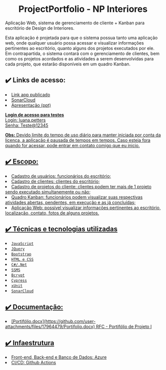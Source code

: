 <h1 align="center"> ProjectPortfolio - NP Interiores </h1>

Aplicação Web, sistema de gerenciamento de cliente + Kanban para escritório de Design de Interiores.

Esta aplicação é projetada para que o sistema possua tanto uma aplicação web, onde qualquer usuário possa acessar e visualizar informações pertinentes ao escritório, quanto alguns dos projetos executados por ele. Em contrapartida, o sistema contará com o gerenciamento de clientes, bem como os projetos acordados e as atividades a serem desenvolvidas para cada projeto, que estarão disponíveis em um quadro Kanban.

<h2 tabindex="-1" class="heading-element" dir="auto">✔️ Links de acesso:</h2>
<li><a href="project-portfolio-api-byehbnbjajecgwdu.brazilsouth-01.azurewebsites.net">Link app publicado</li>
<li><a href="https://sonarcloud.io/project/overview?id=luanapettersm_ProjectPortfolio"/>SonarCloud</li>
<li><a href="https://www.canva.com/design/DAGVutWa9AE/y_11Ovegy8uoG6L6_mYKhw/edit?utm_content=DAGVutWa9AE&utm_campaign=designshare&utm_medium=link2&utm_source=sharebutton">Apresentação (ppt)</li>

<b>Login de acesso para testes</b><br>
Login: luana.petters<br>
Senha: Teste@12345

  
<b>Obs:</b> Devido limite do tempo de uso diário para manter iniciada por conta da licença, a aplicação é pausada de tempos em tempos. Caso esteja fora quando for acessar, pode entrar em contato comigo que eu inicio.

<h2 tabindex="-1" class="heading-element" dir="auto">✔️ Escopo:</h2>
<li>Cadastro de usuários: funcionários do escritório;</li>
<li>Cadastro de clientes: clientes do escritório;</li>
<li>Cadastro de projetos do cliente: clientes podem ter mais de 1 projeto sendo executado simultanemente ou não;</li>
<li>Quadro Kanban: funcionários podem visualizar suas respectivas atividades abertas, pendentes, em execução e as já concluídas;</li>
<li>Aplicação Web: possível visualizar informações pertinentes ao escritório, localização, contato, fotos de alguns projetos.</li>

<h2 tabindex="-1" class="heading-element" dir="auto">✔️ Técnicas e tecnologias utilizadas</h2>
<li><code>JavaScript</code></li>
<li><code>JQuery</code></li>
<li><code>Bootstrap</code></li>
<li><code>HTML e CSS</code></li>
<li><code>C#/.Net</code></li>
<li><code>SSMS</code></li>
<li><code>Bcrypt</code></li>
<li><code>Cypress</code></li>
<li><code>xUnit</code></li>
<li><code>SonarCloud</code></li>

<h2 tabindex="-1" class="heading-element" dir="auto">✔️ Documentação:</h2>
<li>[Portifólio.docx](https://github.com/user-attachments/files/17964479/Portifolio.docx)  RFC - Portifólio de Projeto I</li>

<h2 tabindex="-1" class="heading-element" dir="auto">✔️ Infaestrutura</h2>
<li>Front-end, Back-end e Banco de Dados: Azure</li>
<li>CI/CD: Github Actions</li>
